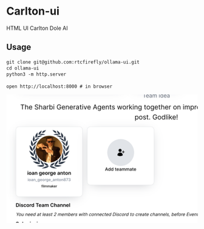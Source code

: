 # Carlton-ui

 HTML UI Carlton Dole AI

## Usage

```
git clone git@github.com:rtcfirefly/ollama-ui.git
cd ollama-ui
python3 -m http.server

open http://localhost:8000 # in browser
```

![screenshot](/screenshot.png?raw=true)

